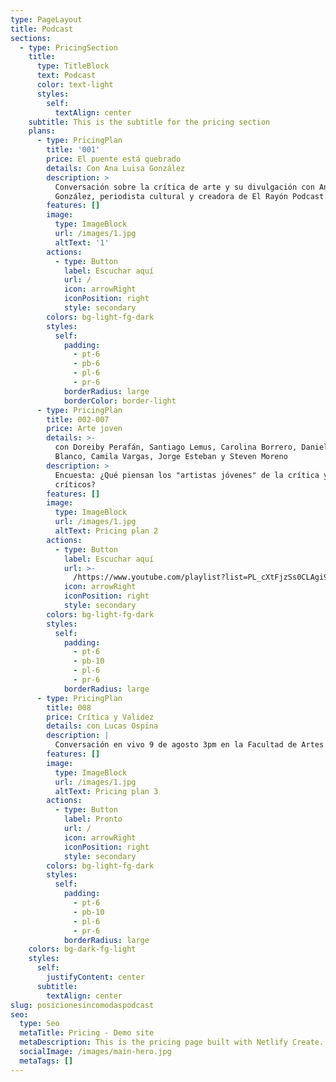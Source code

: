 ```yaml
---
type: PageLayout
title: Podcast
sections:
  - type: PricingSection
    title:
      type: TitleBlock
      text: Podcast
      color: text-light
      styles:
        self:
          textAlign: center
    subtitle: This is the subtitle for the pricing section
    plans:
      - type: PricingPlan
        title: '001'
        price: El puente está quebrado
        details: Con Ana Luisa González
        description: >
          Conversación sobre la crítica de arte y su divulgación con Ana Luisa
          González, periodista cultural y creadora de El Rayón Podcast.
        features: []
        image:
          type: ImageBlock
          url: /images/1.jpg
          altText: '1'
        actions:
          - type: Button
            label: Escuchar aquí
            url: /
            icon: arrowRight
            iconPosition: right
            style: secondary
        colors: bg-light-fg-dark
        styles:
          self:
            padding:
              - pt-6
              - pb-6
              - pl-6
              - pr-6
            borderRadius: large
            borderColor: border-light
      - type: PricingPlan
        title: 002-007
        price: Arte joven
        details: >-
          con Doreiby Perafán, Santiago Lemus, Carolina Borrero, Daniel R.
          Blanco, Camila Vargas, Jorge Esteban y Steven Moreno
        description: >
          Encuesta: ¿Qué piensan los "artistas jóvenes" de la crítica y los
          críticos?
        features: []
        image:
          type: ImageBlock
          url: /images/1.jpg
          altText: Pricing plan 2
        actions:
          - type: Button
            label: Escuchar aquí
            url: >-
              /https://www.youtube.com/playlist?list=PL_cXtFjzSs0CLAgi94_Qqx-G9tPXxrxfk
            icon: arrowRight
            iconPosition: right
            style: secondary
        colors: bg-light-fg-dark
        styles:
          self:
            padding:
              - pt-6
              - pb-10
              - pl-6
              - pr-6
            borderRadius: large
      - type: PricingPlan
        title: 008
        price: Crítica y Validez
        details: con Lucas Ospina
        description: |
          Conversación en vivo 9 de agosto 3pm en la Facultad de Artes ASAB
        features: []
        image:
          type: ImageBlock
          url: /images/1.jpg
          altText: Pricing plan 3
        actions:
          - type: Button
            label: Pronto
            url: /
            icon: arrowRight
            iconPosition: right
            style: secondary
        colors: bg-light-fg-dark
        styles:
          self:
            padding:
              - pt-6
              - pb-10
              - pl-6
              - pr-6
            borderRadius: large
    colors: bg-dark-fg-light
    styles:
      self:
        justifyContent: center
      subtitle:
        textAlign: center
slug: posicionesincomodaspodcast
seo:
  type: Seo
  metaTitle: Pricing - Demo site
  metaDescription: This is the pricing page built with Netlify Create.
  socialImage: /images/main-hero.jpg
  metaTags: []
---
```

